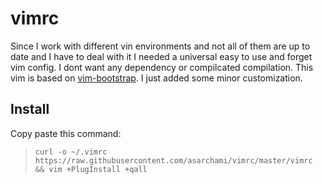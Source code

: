 # vimrc
Since I work with different vin environments and not all of them are up to date and I have to deal with it I needed a universal easy to use and forget vim config. I dont want any dependency or compilcated compilation.
This vim is based on [vim-bootstrap](http://www.vim-bootstrap.com/). I just added some minor customization.
## Install
Copy paste this command:
> `curl -o ~/.vimrc https://raw.githubusercontent.com/asarchami/vimrc/master/vimrc && vim +PlugInstall +qall`

